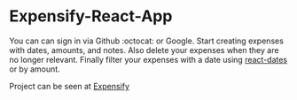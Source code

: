 Expensify-React-App
=================

You can can sign in via Github :octocat: or Google. Start creating expenses with dates, amounts, and notes. Also delete your expenses when they are no longer relevant. Finally filter your expenses with a date using [react-dates](http://airbnb.io/react-dates) or by amount.

Project can be seen at [Expensify](https://expensify-app-react-app.herokuapp.com)
